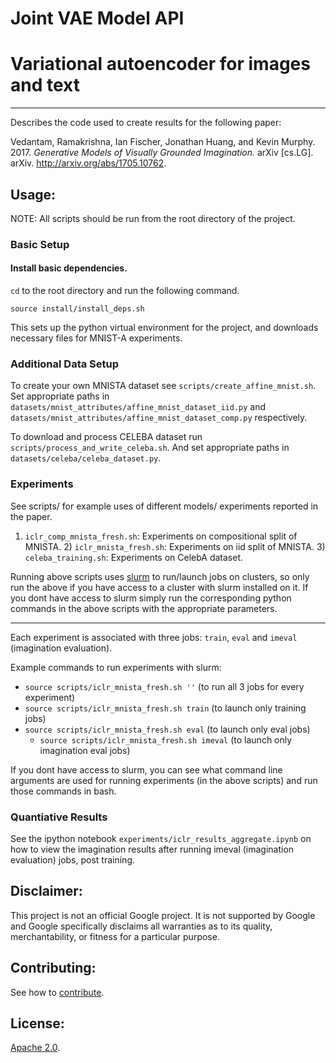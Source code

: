 # Joint VAE Model API
# Variational autoencoder for images and text

---
Describes the code used to create results for the following paper:

Vedantam, Ramakrishna, Ian Fischer, Jonathan Huang, and Kevin Murphy. 2017.
*Generative Models of Visually Grounded Imagination.*
arXiv [cs.LG]. arXiv. http://arxiv.org/abs/1705.10762.

## Usage:
NOTE: All scripts should be run from the root directory of the project.

### Basic Setup

#### Install basic dependencies.
`cd` to the root directory and run the following command.

```
source install/install_deps.sh
```
This sets up the python virtual environment for the project, and downloads
necessary files for MNIST-A experiments.

### Additional Data Setup
To create your own MNISTA dataset see `scripts/create_affine_mnist.sh`.
Set appropriate paths in `datasets/mnist_attributes/affine_mnist_dataset_iid.py` and `datasets/mnist_attributes/affine_mnist_dataset_comp.py` respectively.

To download and process CELEBA dataset run `scripts/process_and_write_celeba.sh`.
And set appropriate paths in `datasets/celeba/celeba_dataset.py`.

### Experiments
See scripts/ for example uses of different models/ experiments reported in the
paper.
  1) `iclr_comp_mnista_fresh.sh`: Experiments on compositional split of MNISTA.
	2) `iclr_mnista_fresh.sh`: Experiments on iid split of MNISTA.
	3) `celeba_training.sh`: Experiments on CelebA dataset.

Running above scripts uses [slurm](https://slurm.schedmd.com/) to run/launch jobs on clusters, so only
run the above if you have access to a cluster with slurm installed on it. If you dont have access to slurm simply run the corresponding
python commands in the above scripts with the appropriate parameters.

---
Each experiment is associated with three jobs: `train`, `eval` and `imeval` (imagination evaluation).

Example commands to run experiments with slurm:
  * `source scripts/iclr_mnista_fresh.sh ''` (to run all 3 jobs for every experiment)
  * `source scripts/iclr_mnista_fresh.sh train` (to launch only training jobs)
  * `source scripts/iclr_mnista_fresh.sh eval` (to launch only eval jobs)
	* `source scripts/iclr_mnista_fresh.sh imeval` (to launch only imagination eval jobs)

If you dont have access to slurm, you can see what command line arguments are used
for running experiments (in the above scripts) and run those commands in bash.

### Quantiative Results
See the ipython notebook `experiments/iclr_results_aggregate.ipynb` on how to view
the imagination results after running imeval (imagination evaluation) jobs, post
training.

## Disclaimer:

This project is not an official Google project. It is not supported by Google
and Google specifically disclaims all warranties as to its quality,
merchantability, or fitness for a particular purpose.


## Contributing:

See how to [contribute](./CONTRIBUTING.md).


## License:

[Apache 2.0](./LICENSE).
